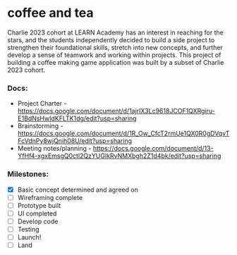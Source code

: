 # coffee and tea
Charlie 2023 cohort at LEARN Academy has an interest in reaching for the stars, and the students independently decided to build a side project to strengthen their foundational skills, stretch into new concepts, and further develop a sense of teamwork and working within projects. This project of building a coffee making game application was built by a subset of Charlie 2023 cohort.

### Docs:
- Project Charter - https://docs.google.com/document/d/1ajrIX3Lc9618JCOF1QXRgiru-E1BdNsHwIdKFLTK1dg/edit?usp=sharing
- Brainstorming - https://docs.google.com/document/d/1R_Ow_CfcT2rmUe1QX0R0gDVqvTFcVdnPy8wjQnih08U/edit?usp=sharing
- Meeting notes/planning - https://docs.google.com/document/d/13-YfHf4-xgxEmsgQ0ctl2QzYUGIkRvNMXbgh2Z1d4bk/edit?usp=sharing

### Milestones:
- [x] Basic concept determined and agreed on
- [ ] Wireframing complete
- [ ] Prototype built
- [ ] UI completed
- [ ] Develop code
- [ ] Testing
- [ ] Launch!
- [ ] Land
